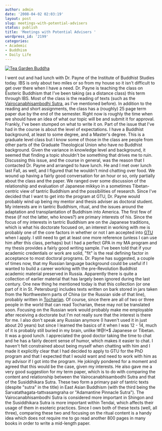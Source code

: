 ```yaml
---
author: admin
date: '2008-04-02 02:03:19'
layout: post
slug: meetings-with-potential-advisers
status: publish
title: 'Meetings with Potential Advisers '
wordpress_id: '2199'
categories:
- Academic
- Buddhism
- Daily Life
---
```


[![Tea Garden
Buddha](http://farm3.static.flickr.com/2170/2370500242_a416f17f1b.jpg)](http://www.flickr.com/photos/albill/2370500242/ "Tea Garden Buddha by albill, on Flickr")

I went out and had lunch with Dr. Payne of the Institute of Buddhist
Studies today. IBS is only about two miles or so from my house so it
isn't difficult to get over there when I have a need. Dr. Payne is
teaching the class on Esoteric Buddhism that I've been taking (as a
distance class) this term through IBS. Most of the class is the reading
of texts (such as the [Vairocanabhisambodhi
Sutra](http://www.amazon.com/Vairocanabhisambodhi-Sutra-Numata-Center/dp/188643932X/),
as I've mentioned before). In addition to the reading and short
assignments, the class has a (roughly) 25 page term paper due by the end
of the semester. Right now is roughly the time when we should have an
idea of what our topic will be and submit it for approval. Frankly, I've
been stumped on what to write it on. Part of the issue that I've had in
the course is about the level of expectations. I have a Buddhist
background, at least to some degree, and a Master's degree. This is a
graduate level class but I know some of those in the class are people
from other parts of the Graduate Theological Union who have no Buddhist
background. Given the variance in knowledge level and background, it
seemed that finding a topic shouldn't be something that drives me to
ruin. Discussing this issue, and the course in general, was the reason
that I contacted Dr. Payne and arranged to have lunch. He and I met over
lunch last Fall, as well, and I figured that he wouldn't mind chatting
over food. We wound up having a fairly good conversation for an hour or
so, only partially about the class and the paper. We ranged over some
discussion of the relationship and evaluation of Japanese mikkyo in a
sometimes Tibetan-centric view of tantric Buddhism and the possibilities
of research. Since I've decided that I want to get into the program at
GTU, Dr. Payne would probably wind up being my mentor and thesis adviser
as doctoral student. My interests are in tantric Buddhism, ritual, and
the issues around the adaptation and transplantation of Buddhism into
America. The first few of these (if not the latter, who knows?) are
primary interests of his. Since the focus of my interests in tantric
Buddhism are on the Japanese traditions, which is what his doctorate
focused on, an interest in working with me is probably one of the core
factors in whether or not I am accepted into [GTU](http://www.gtu.edu)
when I apply. I still need to get at least one more reference (unless I
can use him after this class, perhaps) but I had a perfect GPA in my MA
program and my thesis provides a fairly good writing sample. I've been
told that if your academic credentials or work are solid, "fit" is the
real defining factor in acceptance to most doctoral programs. Dr. Payne
has suggested, a couple of times now, that my Russian language
background could be useful if I wanted to build a career working with
the pre-Revolution Buddhist academic material preserved in Russia.
Apparently there is quite a collection of earlier material that has
largely been ignored during the last century. One new thing he mentioned
today is that this collection (or one part of it in St. Petersburg)
includes texts written on bark stored in jars taken from the
Northwestern parts of China (or the Russian side of that line), probably
written in [Tocharian](http://en.wikipedia.org/wiki/Tocharians). Of
course, since there are all of two or three people in the world that can
read Tocharian, these may not be translated soon. Focusing on the
Russian work would probably make me employable after receiving a
doctorate but I'm not really sure that the interest is there for me. I
also don't speak any Russian anymore (I haven't used it in just about 20
years) but since I learned the basics of it when I was 12 - 14, much of
it is probably still buried in my brain, unlike !\#@!\*$ Japanese or
Tibetan. It was a good lunch. I appreciated the good doctor taking the
time to chat and he has a fairly decent sense of humor, which makes it
easier to chat. I haven't felt constrained about being myself when
chatting with him and I made it explicitly clear that I had decided to
apply to GTU for the PhD program and that I expected that I would want
and need to work with him as my advisor if I got into the program. He
jokingly pondered for a moment and agreed that this would be the case,
given my interests. He also gave me a very good suggestion for my term
paper, which is to do with comparing the content and relationship
between the Vairocanabhisambodhi Sutra and that of the Susiddhikara
Sutra. These two form a primary pair of tantric texts (despite "sutra"
in the title) in East Asian Buddhism (with the third being the
Sarvatathagata-tattvasamgraha or "Adamantine Pinnacle Sutra"). The
Vairocanabhisambodhi Sutra is considered more important in Shingon and
the Susiddhikara Sutra is more important within Tendai, which affects
their usage of them in esoteric practices. Since I own both of these
texts (well, all three), comparing these two and focusing on the ritual
content is a handy idea which does not require me to go read another 800
pages in many books in order to write a mid-length paper.
